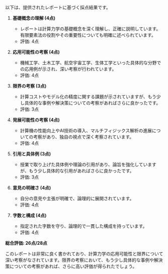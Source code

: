 以下は、提供されたレポートに基づく採点結果です。

1. **基礎概念の理解 (4点)**
   - レポートは計算力学の基礎概念を深く理解し、正確に説明しています。有限要素法の役割やその重要性についても明確に述べられています。
   - 評価: 4点

2. **応用可能性の考察 (4点)**
   - 機械工学、土木工学、航空宇宙工学、生体工学といった具体的な分野での応用例が示され、深い考察が行われています。
   - 評価: 4点

3. **限界の考察 (3点)**
   - 計算コストやモデル化の精度に関する課題が示されていますが、もう少し具体的な事例や解決策についての考察があればさらに良かったです。
   - 評価: 3点

4. **発展可能性の考察 (4点)**
   - 計算機の性能向上やAI技術の導入、マルチフィジックス解析の進展についての考察があり、独自の視点で深く考察されています。
   - 評価: 4点

5. **引用と具体例 (3点)**
   - 授業で取り上げた具体例や理論の引用があり、論旨を強化していますが、もう少し具体的な引用があればさらに良かったです。
   - 評価: 3点

6. **意見の明確さ (4点)**
   - 自分の意見や主張が明確で、論理的に展開されています。
   - 評価: 4点

7. **字数と構成 (4点)**
   - 指定された字数を守り、論理的で一貫した構成を持っています。
   - 評価: 4点

**総合評価: 26点/28点**

このレポートは非常に良く書かれており、計算力学の応用可能性と限界について深い考察がなされています。限界の考察において、もう少し具体的な事例や解決策についての考察があれば、さらに高い評価が得られたでしょう。